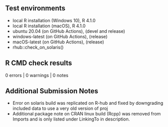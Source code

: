 ## Test environments
* local R installation (Windows 10), R 4.1.0
* local R installation (macOS), R 4.1.0
* ubuntu 20.04 (on GitHub Actions), (devel and release)
* windows-latest (on GitHub Actions), (release)
* macOS-latest (on GitHub Actions), (release)
* rhub::check_on_solaris()

## R CMD check results

0 errors | 0 warnings | 0 notes


## Additional Submission Notes
* Error on solaris build was replicated on R-hub and fixed by downgrading included data to use a very old version of proj
* Additional package note on CRAN linux build (Rcpp) was removed from Imports and is only listed under LinkingTo in description.